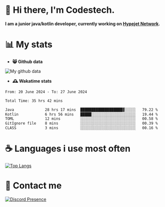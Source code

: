# 👋 Hi there, I'm Codestech.
**I am a junior java/kotlin developer, currently working on [Hypejet Network](https://github.com/Hypejet).**

# 📊 My stats
- **😸 Github data**

![My github data](https://github-readme-stats.vercel.app/api?username=Codestech1&count_private=true&include_all_commits=true&theme=codeSTACKr)

- **🕰️ Wakatime stats**
<!--START_SECTION:waka-->

```txt
From: 20 June 2024 - To: 27 June 2024

Total Time: 35 hrs 42 mins

Java              28 hrs 17 mins  ███████████████████▓░░░░░   79.22 %
Kotlin            6 hrs 56 mins   █████░░░░░░░░░░░░░░░░░░░░   19.44 %
TOML              12 mins         ░░░░░░░░░░░░░░░░░░░░░░░░░   00.58 %
GitIgnore file    8 mins          ░░░░░░░░░░░░░░░░░░░░░░░░░   00.39 %
CLASS             3 mins          ░░░░░░░░░░░░░░░░░░░░░░░░░   00.16 %
```

<!--END_SECTION:waka-->

# ☕ Languages i use most often
[![Top Langs](https://github-readme-stats.vercel.app/api/top-langs/?username=Codestech1&layout=compact&langs_count=8&exclude_repo=window5000.github.io&theme=codeSTACKr)](https://github.com/anuraghazra/github-readme-stats)

# 💬 Contact me
[![Discord Presence](https://lanyard.cnrad.dev/api/650718742157852740)](https://discord.com/users/650718742157852740)
</br>
